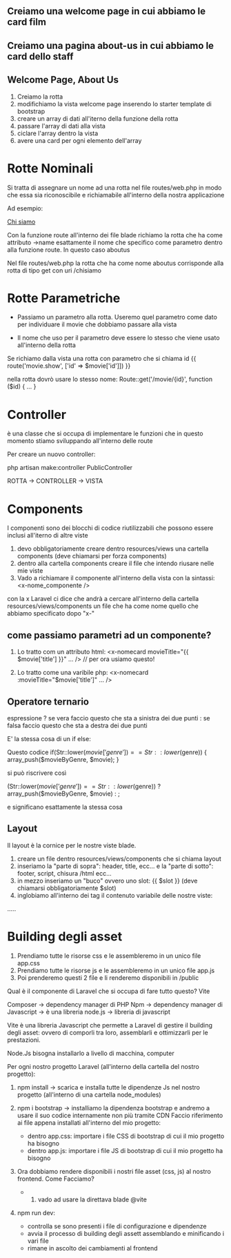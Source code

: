 ## Creiamo una welcome page in cui abbiamo le card film
## Creiamo una pagina about-us in cui abbiamo le card dello staff


## Welcome Page, About Us

1. Creiamo la rotta
2. modifichiamo la vista welcome page inserendo lo starter template di bootstrap
3. creare un array di dati all'iterno della funzione della rotta
4. passare l'array di dati alla vista
5. ciclare l'array dentro la vista
6. avere una card per ogni elemento dell'array



# Rotte Nominali

Si tratta di assegnare un nome ad una rotta nel file routes/web.php in modo che essa sia riconoscibile e richiamabile all'interno della nostra applicazione

Ad esempio: 

<a class="nav-link" href="{{ route('aboutus') }}">Chi siamo</a>

Con la funzione route all'interno dei file blade richiamo la rotta che ha come attributo ->name esattamente 
il nome che specifico come parametro dentro alla funzione route. In questo caso aboutus

Nel file routes/web.php la rotta che ha come nome aboutus corrisponde alla rotta di tipo get con uri /chisiamo


# Rotte Parametriche

- Passiamo un parametro alla rotta. Useremo quel parametro come dato per individuare il movie che dobbiamo passare alla vista

- Il nome che uso per il parametro deve essere lo stesso che viene usato all'interno della rotta

Se richiamo dalla vista una rotta con parametro che si chiama id
{{ route('movie.show', ['id' => $movie['id']]) }}

nella rotta dovrò usare lo stesso nome:
Route::get('/movie/{id}', function ($id) { ... }



# Controller

è una classe che si occupa di implementare le funzioni che in questo momento stiamo sviluppando all'interno delle route

Per creare un nuovo controller: 

php artisan make:controller PublicController

ROTTA -> CONTROLLER -> VISTA





# Components

I componenti sono dei blocchi di codice riutilizzabili che possono essere inclusi all'iterno di altre viste

1. devo obbligatoriamente creare dentro resources/views una cartella components (deve chiamarsi per forza components)
2. dentro alla cartella components creare il file che intendo riusare nelle mie viste
3. Vado a richiamare il componente all'interno della vista con la sintassi: <x-nome_componente />

con la x Laravel ci dice che andrà a cercare all'interno della cartella resources/views/components un file che ha come nome quello che abbiamo specificato dopo "x-"



## come passiamo parametri ad un componente?

1. Lo tratto com un attributo html: <x-nomecard movieTitle="{{ $movie['title'] }}" ... /> // per ora usiamo questo!

2. Lo tratto come una varibile php: <x-nomecard :movieTitle="$movie['title']" ... />



## Operatore ternario

espressione ? se vera faccio questo che sta a sinistra dei due punti : se falsa faccio questo che sta a destra dei due punti

E' la stessa cosa di un if else:

Questo codice
if(Str::lower($movie['genre']) == Str::lower($genre)) {
    array_push($movieByGenre, $movie);
}

si può riscrivere così

(Str::lower($movie['genre']) == Str::lower($genre)) ? array_push($movieByGenre, $movie) : ;

e significano esattamente la stessa cosa


## Layout

Il layout è la cornice per le nostre viste blade.

1. creare un file dentro resources/views/components che si chiama layout
2. inseriamo la "parte di sopra": header, title, ecc... e la "parte di sotto": footer, script, chisura /html ecc...
3. in mezzo inseriamo un "buco" ovvero uno slot: {{ $slot }} (deve chiamarsi obbligatoriamente $slot)
4. inglobiamo all'interno dei tag <x-layout></x-layout> il contenuto variabile delle nostre viste:

<x-layout>
.....
</x-layout>


# Building  degli asset

1. Prendiamo tutte le risorse css e le assembleremo in un unico file app.css
2. Prendiamo tutte le risorse js e le assembleremo in un unico file app.js
3. Poi prenderemo questi 2 file e li renderemo disponibili in /public

Qual è il componente di Laravel che si occupa di fare tutto questo? Vite

Composer -> dependency manager di PHP
Npm -> dependency manager di Javascript -> è una libreria node.js -> libreria di javascript

Vite è una libreria Javascript che permette a Laravel di gestire il building degli asset: ovvero di comporli tra loro, assemblarli e ottimizzarli per le prestazioni.

Node.Js bisogna installarlo a livello di macchina, computer

Per ogni nostro progetto Laravel (all'interno della cartella del nostro progetto):

1. npm install -> scarica e installa tutte le dipendenze Js nel nostro progetto (all'interno di una cartella node_modules)
2. npm i bootstrap -> installiamo la dipendenza bootstrap e andremo a usare il suo codice internamente non più tramite CDN
    Faccio riferimento ai file appena installati all'interno del mio progetto:
    - dentro app.css: importare i file CSS di bootstrap di cui il mio progetto ha bisogno
    -  dentro app.js: importare i file JS di bootstrap di cui il mio progetto ha bisogno
3. Ora dobbiamo rendere disponibili i nostri file asset (css, js) al nostro frontend. Come Facciamo?
    - 1. vado ad usare la direttava blade @vite

4. npm run dev: 
    - controlla se sono presenti i file di configurazione e dipendenze
    - avvia il processo di building degli assett assemblando e minificando i vari file
    - rimane in ascolto dei cambiamenti al frontend